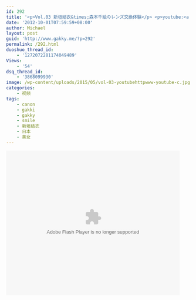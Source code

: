 ```yaml
---
id: 292
title: '<p>Vol.03 新垣結衣&times;森本千絵のレンズ交換体験</p> <p>youtube:<a href="http://www.youtube.com/watch?v=ScQKYJX8NMY" target="_blank">http://www.youtube.com/watch?v=ScQKYJX8NMY</a> </p>'
date: '2012-10-01T07:59:59+08:00'
author: Michael
layout: post
guid: 'http://www.gakky.me/?p=292'
permalink: /292.html
duoshuo_thread_id:
    - '1272072281174049489'
Views:
    - '54'
dsq_thread_id:
    - '3868099930'
image: /wp-content/uploads/2015/05/vol-03-youtubehttpwww-youtube-c.jpg
categories:
    - 视频
tags:
    - canon
    - gakki
    - gakky
    - smile
    - 新垣结衣
    - 日本
    - 美女
---
```


<object height="394" width="473"><param name="allowscriptaccess" value="sameDomain"></param><param name="wmode" value="transparent"></param><param name="movie" value="http://player.youku.com/player.php/sid/114045226/v.swf"></param><param name="allowfullscreen" value="true"></param><embed allowfullscreen="true" allowscriptaccess="sameDomain" height="394" src="http://player.youku.com/player.php/sid/114045226/v.swf" type="application/x-shockwave-flash" width="473" wmode="transparent"></embed></object>